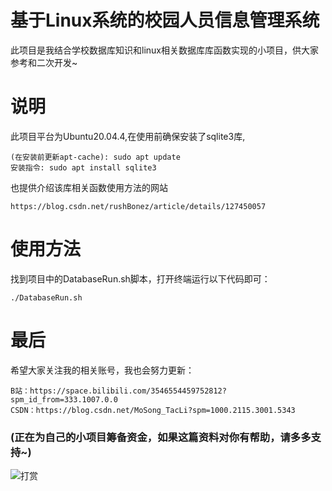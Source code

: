 # 基于Linux系统的校园人员信息管理系统
此项目是我结合学校数据库知识和linux相关数据库库函数实现的小项目，供大家参考和二次开发~
# 说明
此项目平台为Ubuntu20.04.4,在使用前确保安装了sqlite3库,
```
(在安装前更新apt-cache): sudo apt update
安装指令: sudo apt install sqlite3
```
也提供介绍该库相关函数使用方法的网站
```
https://blog.csdn.net/rushBonez/article/details/127450057
```
# 使用方法
找到项目中的DatabaseRun.sh脚本，打开终端运行以下代码即可：
```
./DatabaseRun.sh
```
# 最后
希望大家关注我的相关账号，我也会努力更新：
```
B站：https://space.bilibili.com/3546554459752812?spm_id_from=333.1007.0.0
CSDN：https://blog.csdn.net/MoSong_TacLi?spm=1000.2115.3001.5343
```
### (正在为自己的小项目筹备资金，如果这篇资料对你有帮助，请多多支持~)
![打赏](https://github.com/TackyLzs/-Linux-/assets/97657869/7f5967df-7c03-4a34-8803-866b0a87ee2a)
